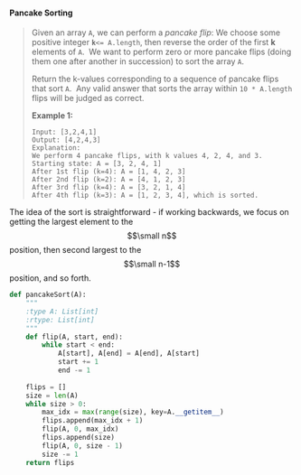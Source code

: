 #### Pancake Sorting

> Given an array `A`, we can perform a _pancake flip_: We choose some positive integer **`k`**`<= A.length`, then reverse the order of the first **k** elements of `A`.  We want to perform zero or more pancake flips \(doing them one after another in succession\) to sort the array `A`.
>
> Return the k-values corresponding to a sequence of pancake flips that sort `A`.  Any valid answer that sorts the array within `10 * A.length` flips will be judged as correct.
>
> **Example 1:**
>
> ```
> Input: [3,2,4,1]
> Output: [4,2,4,3]
> Explanation: 
> We perform 4 pancake flips, with k values 4, 2, 4, and 3.
> Starting state: A = [3, 2, 4, 1]
> After 1st flip (k=4): A = [1, 4, 2, 3]
> After 2nd flip (k=2): A = [4, 1, 2, 3]
> After 3rd flip (k=4): A = [3, 2, 1, 4]
> After 4th flip (k=3): A = [1, 2, 3, 4], which is sorted. 
> ```

The idea of the sort is straightforward - if working backwards, we focus on getting the largest element to the $$\small n$$ position, then second largest to the $$\small n-1$$ position, and so forth.

```py
def pancakeSort(A):
    """
    :type A: List[int]
    :rtype: List[int]
    """
    def flip(A, start, end):
        while start < end:
            A[start], A[end] = A[end], A[start]
            start += 1
            end -= 1
            
    flips = []
    size = len(A)
    while size > 0:
        max_idx = max(range(size), key=A.__getitem__)
        flips.append(max_idx + 1)
        flip(A, 0, max_idx)
        flips.append(size)
        flip(A, 0, size - 1)
        size -= 1
    return flips
```



